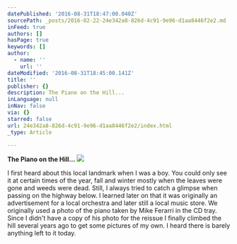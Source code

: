 ```yaml
---
datePublished: '2016-08-31T18:47:00.040Z'
sourcePath: _posts/2016-02-22-24e342a8-826d-4c91-9e96-d1aa8446f2e2.md
inFeed: true
authors: []
hasPage: true
keywords: []
author:
  - name: ''
    url: ''
dateModified: '2016-08-31T18:45:00.141Z'
title: ''
publisher: {}
description: The Piano on the Hill...
inLanguage: null
inNav: false
via: {}
starred: false
url: 24e342a8-826d-4c91-9e96-d1aa8446f2e2/index.html
_type: Article

---
```

**The Piano on the Hill...**
![](https://s3-us-west-2.amazonaws.com/the-grid-img/p/7f7940e740fa3617f5d77af2dc425429eb707d08.jpg)

I first heard about this local landmark when I was a boy. You could only see it at certain times of the year, fall and winter mostly when the leaves were gone and weeds were dead. Still, I always tried to catch a glimpse when passing on the highway below. I learned later on that it was originally an advertisement for a local orchestra and later still a local music store. We originally used a photo of the piano taken by Mike Ferarri in the CD tray. Since I didn't have a copy of his photo for the reissue I finally climbed the hill several years ago to get some pictures of my own. I heard there is barely anything left to it today.